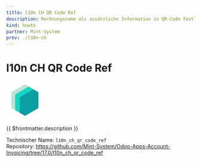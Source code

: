 ```yaml
---
title: l10n CH QR Code Ref
description: Rechnungsname als zusätzliche Information in QR-Code festlegen.
kind: howto
partner: Mint-System
prev: ./l10n-ch
---
```


# l10n CH QR Code Ref

![icon_oms_box](attachments/icons_odoo_mint_system.png)

{{ $frontmatter.description }}

Technischer Name: `l10n_ch_qr_code_ref`\
Repository: <https://github.com/Mint-System/Odoo-Apps-Account-Invoicing/tree/17.0/l10n_ch_qr_code_ref>
